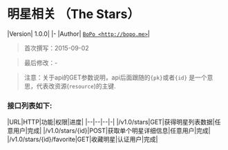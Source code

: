 明星相关 （The Stars）
====

|Version| 1.0.0|
|-
|Author| [`BoPo <http://bopo.me>`](http://bopo.me)|

> 首次撰写：2015-09-02

> 最后修改：-

> 注意：关于api的GET参数说明，api后面跟随的`{pk}`或者`{id}` 是一个意思，代表改资源(`resource`)的主键.

### 接口列表如下:
|URL|HTTP|功能|权限|进度|
|--|--|--|-|
|/v1.0/stars|GET|获得明星列表数据|任意用户|完成|
|/v1.0/stars/{id}|POST|获取单个明星详细信息|任意用户|完成|
|/v1.0/stars/{id}/favorite|GET|收藏明星|认证用户|完成|

